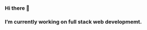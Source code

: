 ### Hi there 👋
### I’m currently working on full stack web developmemt.

<!--
**RahulPaliwal-09/RahulPaliwal-09** is a ✨ _special_ ✨ repository because its `README.md` (this file) appears on your GitHub profile.

Here are some ideas to get you started:

- 🔭 I’m currently working on full stack web developmemt.
- 🌱 I’m currently learning python and frontened .
- 👯 I’m looking to collaborate on .
- 🤔 I’m looking for help with dats structures
- 💬 Ask me about ...
- 📫 How to reach me: https://www.linkedin.com/in/rahul-paliwal-b4944a1b8/
- 😄 Pronouns: ...
- ⚡ Fun fact: ...
-->
